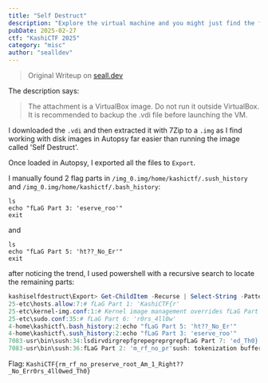 ```yaml
---
title: "Self Destruct"
description: "Explore the virtual machine and you might just find the flag. Or a surprise. Maybe...."
pubDate: 2025-02-27
ctf: "KashiCTF 2025"
category: "misc"
author: "sealldev"
---
```


> Original Writeup on [seall.dev](https://seall.dev/posts/kashictf2025#self-destruct)

The description says:
> The attachment is a VirtualBox image. Do not run it outside VirtualBox. It is recommended to backup the .vdi file before launching the VM.

I downloaded the `.vdi` and then extracted it with 7Zip to a `.img` as I find working with disk images in Autopsy far easier than running the image called 'Self Destruct'.

Once loaded in Autopsy, I exported all the files to `Export`.

I manually found 2 flag parts in `/img_0.img/home/kashictf/.sush_history` and `/img_0.img/home/kashictf/.bash_history`:
```
ls
echo "fLaG Part 3: 'eserve_roo'"
exit
```

and 

```
ls
echo "fLaG Part 5: 'ht??_No_Er'"
exit
```


after noticing the trend, I used powershell with a recursive search to locate the remaining parts:
```powershell
kashiselfdestruct\Export> Get-ChildItem -Recurse | Select-String -Pattern "fLaG Part" -CaseSensitive:$false
25-etc\hosts.allow:7:# fLaG Part 1: 'KashiCTF{r'
25-etc\kernel-img.conf:1:# Kernel image management overrides fLaG Part 4: 't_Am_1_Rig'
25-etc\sudo.conf:35:# fLaG Part 6: 'r0rs_4ll0w'
4-home\kashictf\.bash_history:2:echo "fLaG Part 5: 'ht??_No_Er'"
4-home\kashictf\.sush_history:2:echo "fLaG Part 3: 'eserve_roo'"
7083-usr\bin\sush:34:lsdirvdirgrepfgrepegreprgrepfLaG Part 7: 'ed_Th0}'
7083-usr\bin\sush:36:fLaG Part 2: 'm_rf_no_pr'sush: tokenization buffer allocation errorsush: cd: no such file o
```

Flag: `KashiCTF{rm_rf_no_preserve_root_Am_1_Right??_No_Err0rs_4ll0wed_Th0}`